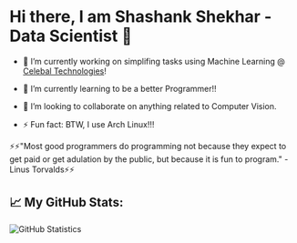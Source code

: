 # Hi there, I am Shashank Shekhar - Data Scientist 👋

- 🔭 I’m currently working on simplifing tasks using Machine Learning @ [Celebal Technologies](https://celebaltech.com)!

- 🌱 I’m currently learning to be a better Programmer!!

- 👯 I’m looking to collaborate on anything related to Computer Vision.

- ⚡ Fun fact: BTW, I use Arch Linux!!!


 ⚡⚡"Most good programmers do programming not because they expect to get paid or get adulation by the public, but because it is fun to program." - Linus Torvalds⚡⚡
## 📈 My GitHub Stats:

![GitHub Statistics](https://github-readme-stats.vercel.app/api?username=shashank2806&count_private=true&show_icons=true&theme=dark)

<!--
**shashank2806/shashank2806** is a ✨ _special_ ✨ repository because its `README.md` (this file) appears on your GitHub profile.

Here are some ideas to get you started:

- 🔭 I’m currently working on ...
- 🌱 I’m currently learning ...
- 👯 I’m looking to collaborate on ...
- 🤔 I’m looking for help with ...
- 💬 Ask me about ...
- 📫 How to reach me: ...
- 😄 Pronouns: ...
- ⚡ Fun fact: ...
-->
